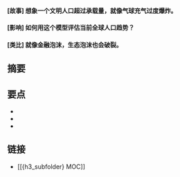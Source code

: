 #### [故事] 想象一个文明人口超过承载量，就像气球充气过度爆炸。


#### [影响] 如何用这个模型评估当前全球人口趋势？


#### [类比] 就像金融泡沫，生态泡沫也会破裂。


## 摘要


## 要点

- 
- 
- 

## 链接

- [[{h3_subfolder} MOC]]
